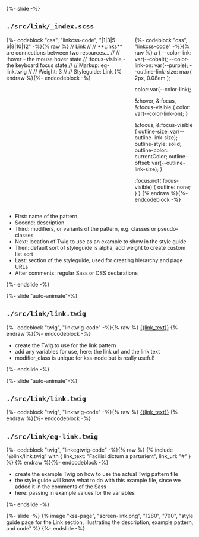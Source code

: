 {%- slide -%}
<h2><code>./src/link/_index.scss</code></h2>

<div class="columns equal">
  <div>
    {%- codeblock "css", "linkcss-code", "|1|3|5-6|8|10|12" -%}{% raw %}
// Link
//
// **Links** are connections between two resources...
//
// :hover - the mouse hover state
// :focus-visible - the keyboard focus state
//
// Markup: eg-link.twig
//
// Weight: 3
//
// Styleguide: Link
    {% endraw %}{%- endcodeblock -%}
  </div>

  <div>
    {%- codeblock "css", "linkcss-code" -%}{% raw %}
a {
  --color-link: var(--cobalt);
  --color-link-on: var(--purple);
  --outline-link-size: max( 2px, 0.08em );

  color: var(--color-link);

  &:hover,
  &:focus,
  &:focus-visible {
    color: var(--color-link-on);
  }

  &:focus,
  &:focus-visible {
    outline-size: var(--outline-link-size);
    outline-style: solid;
    outline-color: currentColor;
    outline-offset: var(--outline-link-size);
  }

  :focus:not(:focus-visible) { outline: none; }
}
    {% endraw %}{%- endcodeblock -%}
  </div>
</div>

<aside class="notes">
  <ul>
    <li>First: name of the pattern</li>
    <li>Second: description</li>
    <li>Third: modifiers, or variants of the pattern, e.g. classes or pseudo-classes</li>
    <li>Next: location of Twig to use as an example to show in the style guide</li>
    <li>Then: default sort of styleguide is alpha, add weight to create custom list sort</li>
    <li>Last: section of the styleguide, used for creating hierarchy and page URLs</li>
    <li>After comments: regular Sass or CSS declarations</li>
  </ul>
</aside>
{%- endslide -%}



{%- slide "auto-animate"-%}
<h2><code>./src/link/link.twig</code></h2>

{%- codeblock "twig", "linktwig-code" -%}{% raw %}
<a class="text-link {{modifier_class}}" href="{{link_url}}">{{link_text}}</a>
{% endraw %}{%- endcodeblock -%}

<aside class="notes">
  <ul>
    <li>create the Twig to use for the link pattern</li>
    <li>add any variables for use, here: the link url and the link text</li>
    <li>modifier_class is unique for kss-node but is really useful!</li>
  </ul>
</aside>
{%- endslide -%}



{%- slide "auto-animate"-%}
<h2><code>./src/link/link.twig</code></h2>

{%- codeblock "twig", "linktwig-code" -%}{% raw %}
<a class="text-link {{modifier_class}}" href="{{link_url}}">{{link_text}}</a>
{% endraw %}{%- endcodeblock -%}

<h2><code>./src/link/eg-link.twig</code></h2>
{%- codeblock "twig", "linkegtwig-code" -%}{% raw %}
{% include "@link/link.twig" with {
  link_text: "Facilisi dictum a parturient",
  link_url: "#"
} %}
{% endraw %}{%- endcodeblock -%}

<aside class="notes">
  <ul>
    <li>create the example Twig on how to use the actual Twig pattern file</li>
    <li>the style guide will know what to do with this example file, since we added it in the comments of the Sass</li>
    <li>here: passing in example values for the variables</li>
  </ul>
</aside>
{%- endslide -%}



{%- slide -%}
  {% image "kss-page", "screen-link.png", "1280", "700", "style guide page for the Link section, illustrating the description, example pattern, and code" %}
{%- endslide -%}
